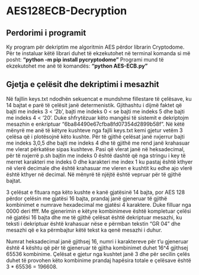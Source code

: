 # AES128ECB-Decryption

## Perdorimi i programit
Ky program për dekriptim me algoritmin AES përdor librarin Cryptodome.
Për te instaluar këtë librari duhet të ekzekutohet në terminal komanda si më posht:
**“python -m pip install pycryptodome”**
Programi mund të ekzekutohet me anë të komandës:
**“python AES-ECB.py”**

## Gjetja e çelësit dhe dekriptimi i mesazhit
Në fajllin keys.txt ndodhën sekuencat e mundshme fillestare të çelësave, ku 14 bajtat e parë të çelësit janë determenistik. Gjithashtu i dijmë faktet që bajti me indeks 3 < ‘2b’, bajti me indeks 0 < se bajti me indeks 5 dhe bajti me indeks 4 < ‘20’. Duke shfrytëzuar këto mangësi të sistemit e dekriptojm mesazhin e enkriptuar “6ba84490e67cfba8fd07354d2899b58f”. Në këtë mënyrë me anë të këtyre kushteve nga fajlli keys.txt kemi gjetur vetëm 3 çelësa që i plotësojnë këto kushte. Për të gjithë çelësat janë nxjerrur bajti me indeks 3,0,5 dhe bajti me indeks 4 dhe të gjithë me rend janë krahasuar me vlerat përkatëse sipas kushteve. Pasi që vlerat janë në heksadecimal, për të nxjerrë p.sh bajtin me indeks 0 është dashtë që nga stringu i key të merret karakteri me indeks 0 dhe karakteri me index 1 ku pastaj është kthyer në vlerë decimale dhe është krahasuar me vleren e kushtit ku edhe ajo vlerë është kthyer në decimal. Në mënyrë të njëjtë është vepruar për të gjithë bajtat.

3 çelësat e fituara nga këto kushte e kanë gjatësinë 14 bajta, por AES 128 përdor çelësin me gjatësi 16 bajta, prandaj janë gjeneruar të gjithë kombinimet e numrave hexadecimal me gjatësi 4 karaktere. Duke filluar nga 0000 deri ffff. Me gjenerimin e këtyre kombinimeve është kompletuar çelësi në gjatësi 16 bajta dhe me të gjithë çelësat është dekriptuar mesazhi, ku teksti i dekriptuar është krahasuar nëse e përmban tekstin “GR 04” dhe mesazhi që e ka përmbajtur këtë tekst ka qenë mesazhi i duhur.

Numrat heksadecimal janë gjithsej 16, numri i karaktereve për t’u gjeneruar është 4 kështu që për të gjeneruar të gjitha kombinimet duhet 16^4 gjithsej 65536 kombinime. Çelësat e gjetur nga kushtet janë 3 dhe për secilin çelës duhet të provohen këto kombinime prandaj hapësira totale e çelësave është 3 * 65536 = 196608.
